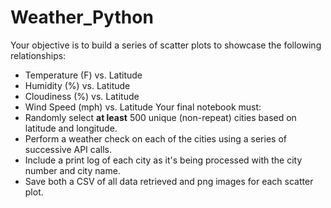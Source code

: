 # Weather_Python
Your objective is to build a series of scatter plots to showcase the following relationships:  
  * Temperature (F) vs. Latitude 
  * Humidity (%) vs. Latitude 
  * Cloudiness (%) vs. Latitude 
  * Wind Speed (mph) vs. Latitude  Your final notebook must:  
  * Randomly select **at least** 500 unique (non-repeat) cities based on latitude and longitude. 
  * Perform a weather check on each of the cities using a series of successive API calls. 
  * Include a print log of each city as it's being processed with the city number and city name. 
  * Save both a CSV of all data retrieved and png images for each scatter plot.
